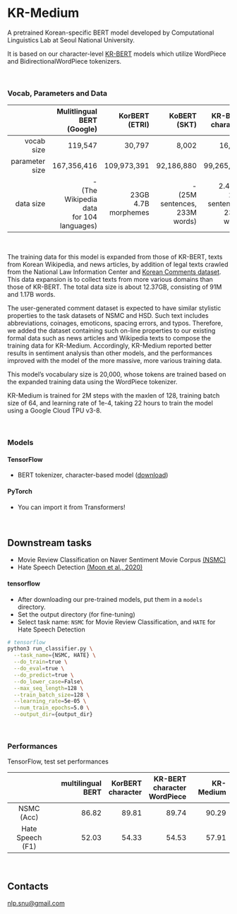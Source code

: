 # KR-Medium

A pretrained Korean-specific BERT model developed by Computational Linguistics Lab at Seoul National University.

It is based on our character-level [KR-BERT](https://github.com/snunlp/KR-BERT) models which utilize WordPiece and BidirectionalWordPiece tokenizers.

<br>

### Vocab, Parameters and Data

|                |                              Mulitlingual BERT<br>(Google) |                KorBERT<br>(ETRI) |                              KoBERT<br>(SKT) |                       KR-BERT character |                   KR-Medium |
| -------------: | ---------------------------------------------: | ---------------------: | ----------------------------------: | -------------------------------------: | -------------------------------------: |
|     vocab size |                                        119,547 |                 30,797 |                               8,002 |                                 16,424 |                                 20,000 |
| parameter size |                                    167,356,416 |            109,973,391 |                          92,186,880 |                             99,265,066 |                             102,015,010 |
|      data size | -<br>(The Wikipedia data<br>for 104 languages) | 23GB<br>4.7B morphemes | -<br>(25M sentences,<br>233M words) | 2.47GB<br>20M sentences,<br>233M words | 12.37GB<br>91M sentences,<br>1.17B words |


<br>

The training data for this model is expanded from those of KR-BERT, texts from Korean Wikipedia, and news articles, by addition of legal texts crawled from the National Law Information Center and [Korean Comments dataset](https://www.kaggle.com/junbumlee/kcbert-pretraining-corpus-korean-news-comments). This data expansion is to collect texts from more various domains than those of KR-BERT. The total data size is about 12.37GB, consisting of 91M and 1.17B words.

The user-generated comment dataset is expected to have similar stylistic properties to the task datasets of NSMC and HSD. Such text includes abbreviations, coinages, emoticons, spacing errors, and typos. Therefore, we added the dataset containing such on-line properties to our existing formal data such as news articles and Wikipedia texts to compose the training data for KR-Medium. Accordingly, KR-Medium reported better results in sentiment analysis than other models, and the performances improved with the model of the more massive, more various training data.

This model’s vocabulary size is 20,000, whose tokens are trained based on the expanded training data using the WordPiece tokenizer.

KR-Medium is trained for 2M steps with the maxlen of 128, training batch size of 64, and learning rate of 1e-4, taking 22 hours to train the model using a Google Cloud TPU v3-8.

<br>

### Models

#### TensorFlow

* BERT tokenizer, character-based model ([download](https://drive.google.com/file/d/1OWXGqr2Z2PWD6ST3MsFmcjM8c2mr8PkE/view?usp=sharing))

#### PyTorch

* You can import it from Transformers!


<br>


## Downstream tasks

* Movie Review Classification on Naver Sentiment Movie Corpus [(NSMC)](https://github.com/e9t/nsmc)
* Hate Speech Detection [(Moon et al., 2020)](https://github.com/kocohub/korean-hate-speech)


#### tensorflow

* After downloading our pre-trained models, put them in a `models` directory.
* Set the output directory (for fine-tuning)
* Select task name: `NSMC` for Movie Review Classification, and `HATE` for Hate Speech Detection


```sh
# tensorflow
python3 run_classifier.py \
  --task_name={NSMC, HATE} \
  --do_train=true \
  --do_eval=true \
  --do_predict=true \
  --do_lower_case=False\
  --max_seq_length=128 \
  --train_batch_size=128 \
  --learning_rate=5e-05 \
  --num_train_epochs=5.0 \
  --output_dir={output_dir}
```

<br>

### Performances

TensorFlow, test set performances


|       | multilingual BERT | KorBERT<br>character | KR-BERT<br>character<br>WordPiece | KR-Medium |
|:-----:|-------------------:|----------------:|----------------------------:|-----------------------------------------:|
| NSMC (Acc) |  86.82   | 89.81  |  89.74 | 90.29 |
| Hate Speech (F1) | 52.03 | 54.33 | 54.53 | 57.91 |


<br>



## Contacts

nlp.snu@gmail.com


